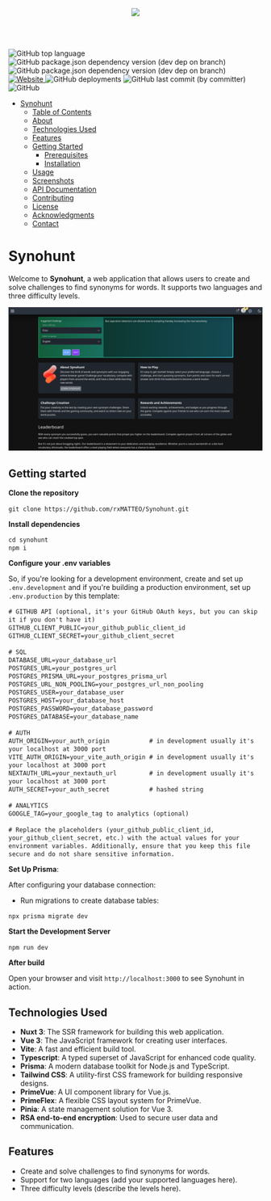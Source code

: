 <p align="center">
<a href="https://www.synohunt.ru">
    <img src="https://www.synohunt.ru/_vercel/image?url=/img/download.webp&w=640&q=100" />
</a>
</p>

<br/>
<br/>

![GitHub top language](https://img.shields.io/github/languages/top/rxmatteo/synohunt?style=plastic&labelColor=%2342b883&color=%236f42c1)
![GitHub package.json dependency version (dev dep on branch)](https://img.shields.io/github/package-json/dependency-version/rxmatteo/synohunt/dev/nuxt/development?style=plastic&labelColor=%2300dc82&color=%23a581b8)
![GitHub package.json dependency version (dev dep on branch)](https://img.shields.io/github/package-json/dependency-version/rxmatteo/synohunt/dev/typescript/development?style=plastic&labelColor=bluecolor=%23a581b8)
<a href="https://www.synohunt.ru">
![Website](https://img.shields.io/website?url=https%3A%2F%2Fwww.synohunt.ru)
</a>
![GitHub deployments](https://img.shields.io/github/deployments/rxmatteo/synohunt/production)
![GitHub last commit (by committer)](https://img.shields.io/github/last-commit/rxmatteo/synohunt)
![GitHub](https://img.shields.io/github/license/rxmatteo/synohunt)

- [Synohunt](#Synohunt)
    - [Table of Contents](#table-of-contents)
    - [About](#about)
    - [Technologies Used](#technologies-used)
    - [Features](#features)
    - [Getting Started](#getting-started)
        - [Prerequisites](#prerequisites)
        - [Installation](#installation)
    - [Usage](#usage)
    - [Screenshots](#screenshots)
    - [API Documentation](#api-documentation)
    - [Contributing](#contributing)
    - [License](#license)
    - [Acknowledgments](#acknowledgments)
    - [Contact](#contact)

# Synohunt

Welcome to **Synohunt**, a web application that allows users to create and solve challenges to find synonyms for words. It supports two languages and three difficulty levels.

![img.png](img.png)

## Getting started

**Clone the repository**

``
git clone https://github.com/rxMATTEO/Synohunt.git
``

**Install dependencies**
```
cd synohunt
npm i
```

**Configure your .env variables**

So, if you're looking for a development environment, create and set up `.env.development` and if you're building a production environment, set up `.env.production` 
by this template:

```
# GITHUB API (optional, it's your GitHub OAuth keys, but you can skip it if you don't have it)
GITHUB_CLIENT_PUBLIC=your_github_public_client_id
GITHUB_CLIENT_SECRET=your_github_client_secret

# SQL
DATABASE_URL=your_database_url
POSTGRES_URL=your_postgres_url
POSTGRES_PRISMA_URL=your_postgres_prisma_url
POSTGRES_URL_NON_POOLING=your_postgres_url_non_pooling
POSTGRES_USER=your_database_user
POSTGRES_HOST=your_database_host
POSTGRES_PASSWORD=your_database_password
POSTGRES_DATABASE=your_database_name

# AUTH
AUTH_ORIGIN=your_auth_origin           # in development usually it's your localhost at 3000 port
VITE_AUTH_ORIGIN=your_vite_auth_origin # in development usually it's your localhost at 3000 port
NEXTAUTH_URL=your_nextauth_url         # in development usually it's your localhost at 3000 port
AUTH_SECRET=your_auth_secret           # hashed string

# ANALYTICS
GOOGLE_TAG=your_google_tag to analytics (optional)

# Replace the placeholders (your_github_public_client_id, your_github_client_secret, etc.) with the actual values for your environment variables. Additionally, ensure that you keep this file secure and do not share sensitive information.
```

**Set Up Prisma**:

After configuring your database connection:
- Run migrations to create database tables:
```
npx prisma migrate dev
```

**Start the Development Server**

``
npm run dev
``

**After build**

Open your browser and visit `http://localhost:3000` to see Synohunt in action.

## Technologies Used

- **Nuxt 3**: The SSR framework for building this web application.
- **Vue 3**: The JavaScript framework for creating user interfaces.
- **Vite**: A fast and efficient build tool.
- **Typescript**: A typed superset of JavaScript for enhanced code quality.
- **Prisma**: A modern database toolkit for Node.js and TypeScript.
- **Tailwind CSS**: A utility-first CSS framework for building responsive designs.
- **PrimeVue**: A UI component library for Vue.js.
- **PrimeFlex**: A flexible CSS layout system for PrimeVue.
- **Pinia**: A state management solution for Vue 3.
- **RSA end-to-end encryption**: Used to secure user data and communication.

## Features

- Create and solve challenges to find synonyms for words.
- Support for two languages (add your supported languages here).
- Three difficulty levels (describe the levels here).

